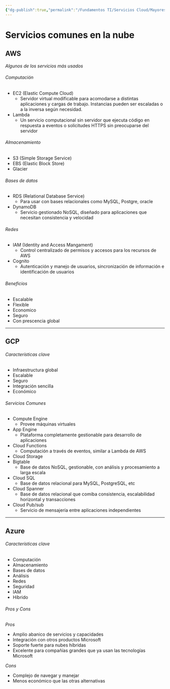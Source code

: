 ```yaml
---
{"dg-publish":true,"permalink":"/Fundamentos TI/Servicios Cloud/Mayores proveedores de Cloud/"}
---
```


# Servicios comunes en la nube

## AWS

_Algunos de los servicios más usados_

###### Computación
- EC2 (Elastic Compute Cloud)
  - Servidor virtual modificable para acomodarse a distintas aplicaciones y cargas de trabajo. Instancias pueden ser escaladas o a la inversa según necesidad.
- Lambda
  - Un servicio computacional sin servidor que ejecuta código en respuesta a eventos o solicitudes HTTPS sin preocuparse del servidor

###### Almacenamiento
- S3 (Simple Storage Service)
- EBS (Elastic Block Store)
- Glacier

###### Bases de datos
- RDS (Relational Database Service)
  - Para usar con bases relacionales como MySQL, Postgre, oracle
- DynamoDB
  - Servicio gestionado NoSQL, diseñado para aplicaciones que necesitan consistencia y velocidad

###### Redes
- IAM (Identity and Access Mangament)
  - Control centralizado de permisos y accesos para los recursos de AWS
- Cognito
  - Autenticación y manejo de usuarios, sincronización de información e identificación de usuarios

###### Beneficios
- Escalable
- Flexible
- Economico
- Seguro
- Con prescencia global

---

## GCP

###### Características clave
- Infraestructura global
- Escalable
- Seguro
- Integración sencilla
- Económico

###### Servicios Comunes
- Compute Engine
  - Provee máquinas virtuales
- App Engine
  - Plataforma completamente gestionable para desarrollo de aplicaciones
- Cloud Functions
  - Computación a través de eventos, similar a Lambda de AWS
- Cloud Storage
- Bigtable
  - Base de datos NoSQL, gestionable, con análisis y procesamiento a larga escala
- Cloud SQL
  - Base de datos relacional para MySQL, PostgreSQL, etc
- Cloud Spanner
  - Base de datos relacional que comiba consistencia, escalabilidad horizontal y transacciones
- Cloud Pub/sub
  - Servicio de mensajería entre aplicaciones independientes

---

## Azure

###### Características clave
- Computación
- Almacenamiento
- Bases de datos
- Análisis
- Redes
- Seguridad
- IAM
- Híbrido

###### Pros y Cons
_Pros_
- Amplio abanico de servicios y capacidades
- Integración con otros productos Microsoft
- Soporte fuerte para nubes híbridas
- Excelente para compañías grandes que ya usan las tecnologías Microsoft

_Cons_
- Complejo de navegar y manejar
- Menos económico que las otras alternativas
